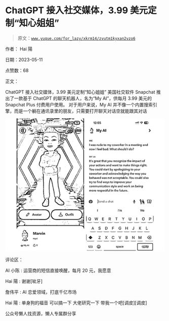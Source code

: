 # ChatGPT 接入社交媒体，3.99 美元定制“知心姐姐”

> 原文：[`www.yuque.com/for_lazy/xkrm14/zvutm1kyxan2vzo6`](https://www.yuque.com/for_lazy/xkrm14/zvutm1kyxan2vzo6)



作者： Hai 陽



日期：2023-05-11



点赞数：68



正文：



ChatGPT 接入社交媒体，3.99 美元定制“知心姐姐” 美国社交软件 Snapchat 推出了一款基于 ChatGPT 的聊天机器人，名为“My AI”，供每月 3.99 美元的 Snapchat Plus 付费用户使用。 对于用户来说，My AI 并不像一个内置搜索引擎，而是一个躺在通讯录里的朋友，只需要打开聊天对话空就能跟其对话



![](img/ef2cdec1ac480eba26398c23c68f0146.png)  

评论区：



AI 小陈 : 运营商的短信直接唤醒，每月 20 元，我愿意



Hai 陽 : 谢谢[呲牙]



詹伟平 : AI 恋爱领域，打底千亿市场



Hai 陽 : 单身狗的福音 可以搞一下 大佬研究一下 带我一个吧[调皮][调皮]



公众号懒人找资源，懒人专属群分享

